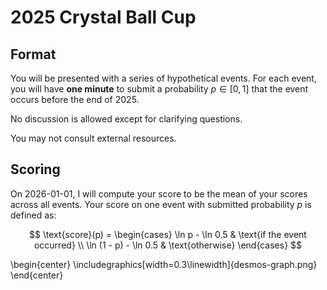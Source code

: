 # 2025 Crystal Ball Cup 

## Format

You will be presented with a series of hypothetical events. For each event, you will have 
**one minute** to submit a probability $p \in [0, 1]$ that the event occurs before the end
of 2025. 

No discussion is allowed except for clarifying questions. 

You may not consult external resources.

## Scoring

On 2026-01-01, I will compute your score to be the mean of your scores across all events. 
Your score on one event with submitted probability $p$ is defined as:

$$
\text{score}(p) =
\begin{cases}
\ln p - \ln 0.5 & \text{if the event occurred} \\
\ln (1 - p) - \ln 0.5 & \text{otherwise}
\end{cases}
$$

\begin{center}
\includegraphics[width=0.3\linewidth]{desmos-graph.png}
\end{center}

